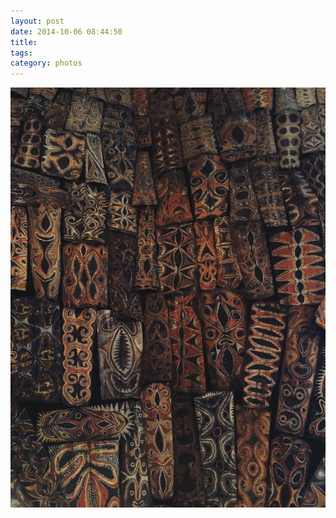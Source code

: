 ```yaml
---
layout: post
date: 2014-10-06 08:44:50
title: 
tags:
category: photos
---
```


![title](/assets/photoblog/met-ceiling.jpg)